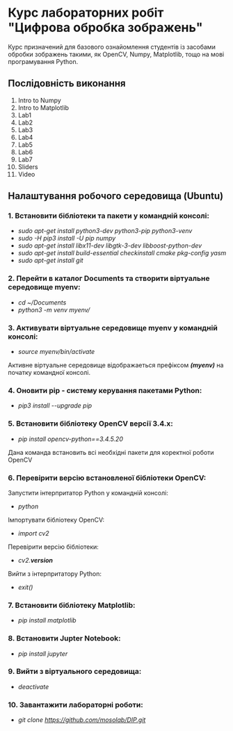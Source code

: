 # Курс лабораторних робіт "Цифрова обробка зображень"

Курс призначений для базового ознайомлення студентів із засобами обробки зображень такими, як OpenCV, Numpy, Matplotlib, тощо на мові програмування Python.

## Послідовність виконання

1. Intro to Numpy
2. Intro to Matplotlib
3. Lab1
4. Lab2
5. Lab3
6. Lab4
7. Lab5
8. Lab6
9. Lab7
10. Sliders
11. Video

## Налаштування робочого середовища (Ubuntu)

### 1. Встановити бібліотеки та пакети у командній консолі:

- *sudo apt-get install python3-dev python3-pip python3-venv*
- *sudo -H pip3 install -U pip numpy*
- *sudo apt-get install libx11-dev libgtk-3-dev libboost-python-dev*
- *sudo apt-get install build-essential checkinstall cmake pkg-config yasm*
- *sudo apt-get install git*

### 2. Перейти в каталог Documents та створити віртуальне середовище myenv:

- *cd ~/Documents*
- *python3 -m venv myenv/*

### 3. Активувати віртуальне середовище myenv у командній консолі:

- *source myenv/bin/activate*

Активне віртуальне середовище відображаеться префіксом ***(myenv)*** на початку командної консолі.

### 4. Оновити pip - систему керування пакетами Python:

- *pip3 install --upgrade pip*

### 5. Встановити бібліотеку OpenCV версії 3.4.x:

- *pip install opencv-python==3.4.5.20*

Дана команда встановить всі необхідні пакети для коректної роботи OpenCV

### 6. Перевірити версію встановленої бібліотеки OpenCV:

Запустити інтерпритатор Python у командній консолі:
- *python*

Імпортувати бібліотеку OpenCV:
- *import cv2*

Перевірити версію бібліотеки:
- *cv2.__version__*

Вийти з інтерпритатору Python:
- *exit()*

### 7. Встановити бібліотеку Matplotlib:

- *pip install matplotlib*

### 8. Встановити Jupter Notebook:

- *pip install jupyter*

### 9. Вийти з віртуального середовища:

- *deactivate*

### 10. Завантажити лабораторні роботи:

- *git clone https://github.com/mosolab/DIP.git*